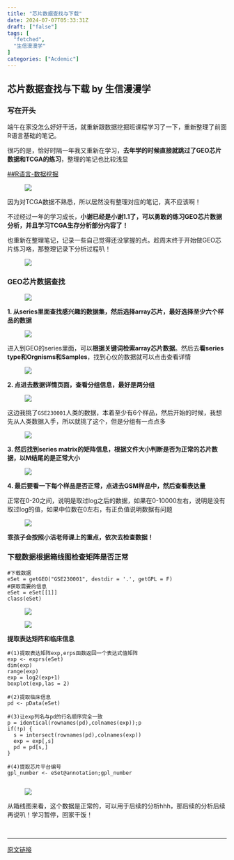```yaml
---
title: "芯片数据查找与下载"
date: 2024-07-07T05:33:31Z
draft: ["false"]
tags: [
  "fetched",
  "生信漫漫学"
]
categories: ["Acdemic"]
---
```

芯片数据查找与下载 by 生信漫漫学
------
<div><section data-tool="mdnice编辑器" data-website="https://www.mdnice.com"><h3 data-tool="mdnice编辑器"><span></span><span></span><span>写在开头</span><span></span></h3><p data-tool="mdnice编辑器">端午在家没怎么好好干活，就重新跟数据挖掘班课程学习了一下，重新整理了前面R语言基础的笔记。</p><p data-tool="mdnice编辑器">很巧的是，恰好时隔一年我又重新在学习，<strong>去年学的时候直接就跳过了GEO芯片数据和TCGA的练习</strong>，整理的笔记也比较浅显</p><p data-tool="mdnice编辑器"><a href="https://mp.weixin.qq.com/mp/appmsgalbum?__biz=MzkxOTI0Mjc3Mw==&amp;action=getalbum&amp;album_id=2928253224221163521&amp;scene=173&amp;subscene=227&amp;sessionid=1720325995&amp;enterid=1720325997&amp;from_msgid=2247485159&amp;from_itemidx=1&amp;count=3&amp;nolastread=1#wechat_redirect" data-linktype="2">##R语言-数据挖掘</a></p><figure data-tool="mdnice编辑器"><img data-imgfileid="100004754" data-ratio="0.4781725888324873" data-src="https://mmbiz.qpic.cn/sz_mmbiz_png/icQem1PXnP9ZBlvyjRl4rbPibdmIWv0QQrdjyjeiasRwWaAUWwXphPLDB0yYb56h3af2rYaMveYQT10h0odBJyhfA/640?wx_fmt=png&amp;from=appmsg" data-type="png" data-w="985" src="https://mmbiz.qpic.cn/sz_mmbiz_png/icQem1PXnP9ZBlvyjRl4rbPibdmIWv0QQrdjyjeiasRwWaAUWwXphPLDB0yYb56h3af2rYaMveYQT10h0odBJyhfA/640?wx_fmt=png&amp;from=appmsg"></figure><p data-tool="mdnice编辑器">因为对TCGA数据不熟悉，所以居然没有整理对应的笔记，真不应该啊！</p><p data-tool="mdnice编辑器">不过经过一年的学习成长，<strong>小谢已经是小谢1.1了，可以勇敢的练习GEO芯片数据分析，并且学习TCGA生存分析部分内容了！</strong></p><p data-tool="mdnice编辑器">也重新在整理笔记，记录一些自己觉得还没掌握的点。趁周末终于开始做GEO芯片练习咯，那整理记录下分析过程叭！</p><figure data-tool="mdnice编辑器"><img data-imgfileid="100004757" data-ratio="0.4744791666666667" data-src="https://mmbiz.qpic.cn/sz_mmbiz_png/icQem1PXnP9ZBlvyjRl4rbPibdmIWv0QQrsKBmiaKE555yiaWo0XvUsOQxK33xYcWG3gRJo84icGZXDx8PWOIgbKeZA/640?wx_fmt=png&amp;from=appmsg" data-type="png" data-w="1920" src="https://mmbiz.qpic.cn/sz_mmbiz_png/icQem1PXnP9ZBlvyjRl4rbPibdmIWv0QQrsKBmiaKE555yiaWo0XvUsOQxK33xYcWG3gRJo84icGZXDx8PWOIgbKeZA/640?wx_fmt=png&amp;from=appmsg"></figure><h3 data-tool="mdnice编辑器"><span></span><span></span><span>GEO芯片数据查找</span><span></span></h3><figure data-tool="mdnice编辑器"><img data-imgfileid="100004755" data-ratio="0.7916981132075471" data-src="https://mmbiz.qpic.cn/sz_mmbiz_png/icQem1PXnP9ZBlvyjRl4rbPibdmIWv0QQrZ7FD1XrDwicT5cBeNCg9I6kX1QsSaPbrDiaeBwpGByp3xIauTZZ7iaLOw/640?wx_fmt=png&amp;from=appmsg" data-type="png" data-w="1325" src="https://mmbiz.qpic.cn/sz_mmbiz_png/icQem1PXnP9ZBlvyjRl4rbPibdmIWv0QQrZ7FD1XrDwicT5cBeNCg9I6kX1QsSaPbrDiaeBwpGByp3xIauTZZ7iaLOw/640?wx_fmt=png&amp;from=appmsg"></figure><p data-tool="mdnice编辑器"><strong>1. 从series里面查找感兴趣的数据集，然后选择array芯片，最好选择至少六个样品的数据</strong></p><figure data-tool="mdnice编辑器"><img data-imgfileid="100004756" data-ratio="0.6071829405162739" data-src="https://mmbiz.qpic.cn/sz_mmbiz_png/icQem1PXnP9ZBlvyjRl4rbPibdmIWv0QQricxMxzsv7FLAKiaK54ahb4ODAgV3XwyCJPIQheiaU06BialKX4d1poNb3g/640?wx_fmt=png&amp;from=appmsg" data-type="png" data-w="1782" src="https://mmbiz.qpic.cn/sz_mmbiz_png/icQem1PXnP9ZBlvyjRl4rbPibdmIWv0QQricxMxzsv7FLAKiaK54ahb4ODAgV3XwyCJPIQheiaU06BialKX4d1poNb3g/640?wx_fmt=png&amp;from=appmsg"></figure><p data-tool="mdnice编辑器">进入到GEO的series里面，可以<strong>根据关键词检索array芯片数据</strong>。然后去<strong>看series type和Orgnisms和Samples</strong>，找到心仪的数据就可以点击查看详情</p><figure data-tool="mdnice编辑器"><img data-imgfileid="100004758" data-ratio="0.6694831013916501" data-src="https://mmbiz.qpic.cn/sz_mmbiz_png/icQem1PXnP9ZBlvyjRl4rbPibdmIWv0QQrgg75q701qqicwpvbsmm13u4Z62ZOSmG2h4WaBJDKqY1RUurtCx2Pkug/640?wx_fmt=png&amp;from=appmsg" data-type="png" data-w="2012" src="https://mmbiz.qpic.cn/sz_mmbiz_png/icQem1PXnP9ZBlvyjRl4rbPibdmIWv0QQrgg75q701qqicwpvbsmm13u4Z62ZOSmG2h4WaBJDKqY1RUurtCx2Pkug/640?wx_fmt=png&amp;from=appmsg"></figure><p data-tool="mdnice编辑器"><strong>2. 点进去数据详情页面，查看分组信息，最好是两分组</strong></p><figure data-tool="mdnice编辑器"><img data-imgfileid="100004763" data-ratio="0.9609144542772862" data-src="https://mmbiz.qpic.cn/sz_mmbiz_png/icQem1PXnP9ZBlvyjRl4rbPibdmIWv0QQrkkWSeOScibAdJ4RcWRkSocFlxrIiaENfqibrhgxibnqRHiaBP5asqPVwumw/640?wx_fmt=png&amp;from=appmsg" data-type="png" data-w="1356" src="https://mmbiz.qpic.cn/sz_mmbiz_png/icQem1PXnP9ZBlvyjRl4rbPibdmIWv0QQrkkWSeOScibAdJ4RcWRkSocFlxrIiaENfqibrhgxibnqRHiaBP5asqPVwumw/640?wx_fmt=png&amp;from=appmsg"></figure><p data-tool="mdnice编辑器">这边我挑了<code>GSE230001</code>人类的数据，本着至少有6个样品，然后开始的时候，我想先从人类数据入手，所以就挑了这个，但是分组有一点点多</p><figure data-tool="mdnice编辑器"><img data-imgfileid="100004761" data-ratio="0.5035238841033672" data-src="https://mmbiz.qpic.cn/sz_mmbiz_png/icQem1PXnP9ZBlvyjRl4rbPibdmIWv0QQreQxVbju0FWcxeDh0p8HcKkO9EgMb32U18tDicgIujtfQ3sEtkkBhDsg/640?wx_fmt=png&amp;from=appmsg" data-type="png" data-w="1277" src="https://mmbiz.qpic.cn/sz_mmbiz_png/icQem1PXnP9ZBlvyjRl4rbPibdmIWv0QQreQxVbju0FWcxeDh0p8HcKkO9EgMb32U18tDicgIujtfQ3sEtkkBhDsg/640?wx_fmt=png&amp;from=appmsg"></figure><p data-tool="mdnice编辑器"><strong>3. 然后找到series matrix的矩阵信息，根据文件大小判断是否为正常的芯片数据，以M结尾的是正常大小</strong></p><figure data-tool="mdnice编辑器"><img data-imgfileid="100004760" data-ratio="0.3129904097646033" data-src="https://mmbiz.qpic.cn/sz_mmbiz_png/icQem1PXnP9ZBlvyjRl4rbPibdmIWv0QQrvvSOoW4BEdzhtAXZIgwlDSrH3b0CiaarUIPNJXgBlC1uIAyIwa6wExQ/640?wx_fmt=png&amp;from=appmsg" data-type="png" data-w="1147" src="https://mmbiz.qpic.cn/sz_mmbiz_png/icQem1PXnP9ZBlvyjRl4rbPibdmIWv0QQrvvSOoW4BEdzhtAXZIgwlDSrH3b0CiaarUIPNJXgBlC1uIAyIwa6wExQ/640?wx_fmt=png&amp;from=appmsg"></figure><p data-tool="mdnice编辑器"><strong>4. 最后要看一下每个样品是否正常，点进去GSM样品中，然后查看表达量</strong></p><p data-tool="mdnice编辑器">正常在0-20之间，说明是取过log之后的数据，如果在0-10000左右，说明是没有取过log的值，如果中位数在0左右，有正负值说明数据有问题</p><figure data-tool="mdnice编辑器"><img data-imgfileid="100004762" data-ratio="0.8105451295799821" data-src="https://mmbiz.qpic.cn/sz_mmbiz_png/icQem1PXnP9ZBlvyjRl4rbPibdmIWv0QQr5bvko77XrfWPibC8o50IcoJv5Dia9aomvObJW5k3NxrzsYKAnNyOIerg/640?wx_fmt=png&amp;from=appmsg" data-type="png" data-w="1119" src="https://mmbiz.qpic.cn/sz_mmbiz_png/icQem1PXnP9ZBlvyjRl4rbPibdmIWv0QQr5bvko77XrfWPibC8o50IcoJv5Dia9aomvObJW5k3NxrzsYKAnNyOIerg/640?wx_fmt=png&amp;from=appmsg"></figure><p data-tool="mdnice编辑器"><strong>乖孩子会按照小洁老师课上的重点，依次去检查数据！</strong></p><h3 data-tool="mdnice编辑器"><span></span><span></span><span>下载数据根据箱线图检查矩阵是否正常</span><span></span></h3><pre data-tool="mdnice编辑器"><span></span><code><span>#下载数据</span><br>eSet = getGEO(<span>"GSE230001"</span>, destdir = <span>'.'</span>, getGPL = F)<br><span>#获取需要的信息</span><br>eSet = eSet[[1]] <br>class(eSet)<br></code></pre><figure data-tool="mdnice编辑器"><img data-imgfileid="100004759" data-ratio="0.18914185639229422" data-src="https://mmbiz.qpic.cn/sz_mmbiz_png/icQem1PXnP9ZBlvyjRl4rbPibdmIWv0QQrqc6WM0Cs6UUceef7Uz7BrK3CJ7TLObqxVTg8dcQFqsndQlcf8QJIRw/640?wx_fmt=png&amp;from=appmsg" data-type="png" data-w="1142" src="https://mmbiz.qpic.cn/sz_mmbiz_png/icQem1PXnP9ZBlvyjRl4rbPibdmIWv0QQrqc6WM0Cs6UUceef7Uz7BrK3CJ7TLObqxVTg8dcQFqsndQlcf8QJIRw/640?wx_fmt=png&amp;from=appmsg"></figure><figure data-tool="mdnice编辑器"><img data-imgfileid="100004768" data-ratio="0.9007633587786259" data-src="https://mmbiz.qpic.cn/sz_mmbiz_png/icQem1PXnP9ZBlvyjRl4rbPibdmIWv0QQrXjFibra1VB1G7FdxTkG6tk6qIOwaicibNS8HA08QPiaFiaj6dZoiaslibiaiaIw/640?wx_fmt=png&amp;from=appmsg" data-type="png" data-w="524" src="https://mmbiz.qpic.cn/sz_mmbiz_png/icQem1PXnP9ZBlvyjRl4rbPibdmIWv0QQrXjFibra1VB1G7FdxTkG6tk6qIOwaicibNS8HA08QPiaFiaj6dZoiaslibiaiaIw/640?wx_fmt=png&amp;from=appmsg"></figure><p data-tool="mdnice编辑器"><strong>提取表达矩阵和临床信息</strong></p><pre data-tool="mdnice编辑器"><span></span><code><span>#(1)提取表达矩阵exp,erps函数返回一个表达式值矩阵</span><br>exp &lt;- exprs(eSet)<br>dim(exp)<br>range(exp)<br>exp = log2(exp+1) <br>boxplot(exp,las = 2)<br><br><span>#(2)提取临床信息</span><br>pd &lt;- pData(eSet)<br><br><span>#(3)让exp列名与pd的行名顺序完全一致</span><br>p = identical(rownames(pd),colnames(exp));p<br><span>if</span>(!p) {<br>  s = intersect(rownames(pd),colnames(exp))<br>  exp = exp[,s]<br>  pd = pd[s,]<br>}<br><br><span>#(4)提取芯片平台编号</span><br>gpl_number &lt;- eSet@annotation;gpl_number<br><br></code></pre><figure data-tool="mdnice编辑器"><img data-imgfileid="100004769" data-ratio="0.729061270376616" data-src="https://mmbiz.qpic.cn/sz_mmbiz_png/icQem1PXnP9ZBlvyjRl4rbPibdmIWv0QQr7FuRqUqib7jOjib4OgibFRPZYHMWnX9mvydYx0wzcdpuevo1PS58XPovg/640?wx_fmt=png&amp;from=appmsg" data-type="png" data-w="1779" src="https://mmbiz.qpic.cn/sz_mmbiz_png/icQem1PXnP9ZBlvyjRl4rbPibdmIWv0QQr7FuRqUqib7jOjib4OgibFRPZYHMWnX9mvydYx0wzcdpuevo1PS58XPovg/640?wx_fmt=png&amp;from=appmsg"></figure><p data-tool="mdnice编辑器">从箱线图来看，这个数据是正常的，可以用于后续的分析hhh，那后续的分析后续再说叭！学习暂停，回家干饭！</p></section><p><br></p><p><mp-style-type data-value="3"></mp-style-type></p></div>  
<hr>
<a href="https://mp.weixin.qq.com/s/14CAyiohZc70uSAsLXHBog",target="_blank" rel="noopener noreferrer">原文链接</a>
